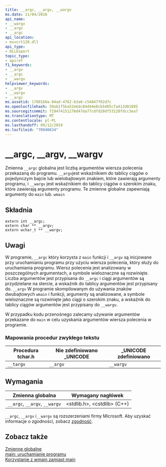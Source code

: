 ```yaml
---
title: __argc, __argv, __wargv
ms.date: 11/04/2016
api_name:
- __wargv
- __argv
- __argc
api_location:
- msvcrt120.dll
api_type:
- DLLExport
topic_type:
- apiref
f1_keywords:
- __argv
- __argc
- __wargv
helpviewer_keywords:
- __argv
- __wargv
- __argc
ms.assetid: 17001b0a-04ad-4762-b3a6-c54847f02d7c
ms.openlocfilehash: 59ab1f5ba52e6dc84d44e8cb5465cfa412d01895
ms.sourcegitcommit: f19474151276d47da77cdfd20df53128fdcc3ea7
ms.translationtype: MT
ms.contentlocale: pl-PL
ms.lasthandoff: 09/12/2019
ms.locfileid: "70940634"
---
```

# <a name="__argc-__argv-__wargv"></a>__argc, __argv, __wargv

Zmienna `__argc` globalna jest liczbą argumentów wiersza polecenia przekazaną do programu. `__argv`jest wskaźnikiem do tablicy ciągów o pojedynczym bajcie lub wielobajtowym znakiem, które zawierają argumenty programu, i `__wargv` jest wskaźnikiem do tablicy ciągów o szerokim znaku, które zawierają argumenty programu. Te zmienne globalne zapewniają argumenty do `main` lub. `wmain`

## <a name="syntax"></a>Składnia

```
extern int __argc;
extern char ** __argv;
extern wchar_t ** __wargv;
```

## <a name="remarks"></a>Uwagi

W programie, `__argc` który korzysta z `main` funkcji i `__argv` są inicjowane przy uruchamianiu programu przy użyciu wiersza polecenia, który służy do uruchamiania programu. Wiersz polecenia jest analizowany w poszczególnych argumentach, a symbole wieloznaczne są rozwinięte. Liczba argumentów jest przypisana do `__argc` i ciągi argumentów są przydzielane na stercie, a wskaźnik do tablicy argumentów jest przypisany do. `__argv` W programie skompilowanym do używania znaków dwubajtowych `wmain` i funkcji, argumenty są analizowane, a symbole wieloznaczne są rozwinięte jako ciągi o szerokim znaku, a wskaźnik do tablicy ciągów argumentów jest przypisany do `__wargv`.

W przypadku kodu przenośnego zalecamy używanie argumentów przekazane do `main` w celu uzyskania argumentów wiersza polecenia w programie.

### <a name="generic-text-routine-mappings"></a>Mapowania procedur zwykłego tekstu

|Procedura tchar.h|Nie zdefiniowano _UNICODE|_UNICODE zdefiniowano|
|---------------------|---------------------------|-----------------------|
|`__targv`|`__argv`|`__wargv`|

## <a name="requirements"></a>Wymagania

|Zmienna globalna|Wymagany nagłówek|
|---------------------|---------------------|
|`__argc`, `__argv`, `__wargv`|\<stdlib.h>, \<cstdlib> (C++)|

`__argc`, `__argv` i`__wargv` są rozszerzeniami firmy Microsoft. Aby uzyskać informacje o zgodności, zobacz [zgodność](../c-runtime-library/compatibility.md).

## <a name="see-also"></a>Zobacz także

[Zmienne globalne](../c-runtime-library/global-variables.md)<br/>
[main: uruchamianie programu](../cpp/main-program-startup.md)<br/>
[Korzystanie z wmain zamiast main](../cpp/using-wmain-instead-of-main.md)
